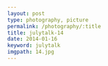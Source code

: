 ```yaml
---
layout: post
type: photography, picture
permalink: /photography/:title
title: julytalk-14
date: 2014-01-16
keyword: julytalk
imgpath: 14.jpg
---
```



